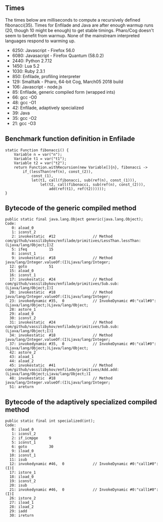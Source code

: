 ## Times

The times below are milliseconds to compute a recursively defined fibonacci(35).
Times for Enfilade and Java are after enough warmup runs (20, though 10 might be
enough) to get stable timings. Pharo/Cog doesn't seem to benefit from warmup.
None of the mainstream interpreted languages respond to warming up.

* 6250: Javascript - Firefox 56.0
* 6080: Javasacript - Firefox Quantum (58.0.2)
* 2440: Python 2.7.12
* 1450: Lua 5.2
* 1030: Ruby 2.3.1
* 850: Enfilade, profiling interpreter
* 129: Smalltalk - Pharo, 64-bit Cog, March05 2018 build
* 106: Javascript - node.js
* 85: Enfilade, generic compiled form (wrapped ints)
* 66: gcc -O0
* 48: gcc -O1
* 42: Enfilade, adaptively specialized
* 39: Java
* 35: gcc -O2
* 21: gcc -O3

## Benchmark function definition in Enfilade

    static Function fibonacci() {
        Variable n = var("n");
        Variable t1 = var("t1");
        Variable t2 = var("t2");
        return Function.withRecursion(new Variable[]{n}, fibonacci ->
            if_(lessThan(ref(n), const_(2)),
                const_(1),
                let(t1, call(fibonacci, sub(ref(n), const_(1))),
                    let(t2, call(fibonacci, sub(ref(n), const_(2))),
                        add(ref(t1), ref(t2))))));
    }

## Bytecode of the generic compiled method

    public static final java.lang.Object generic(java.lang.Object);
    Code:
       0: aload_0
       1: iconst_2
       2: invokestatic  #12                 // Method com/github/vassilibykov/enfilade/primitives/LessThan.lessThan:(Ljava/lang/Object;I)Z
       5: ifeq          15
       8: iconst_1
       9: invokestatic  #18                 // Method java/lang/Integer.valueOf:(I)Ljava/lang/Integer;
      12: goto          51
      15: aload_0
      16: iconst_1
      17: invokestatic  #24                 // Method com/github/vassilibykov/enfilade/primitives/Sub.sub:(Ljava/lang/Object;I)I
      20: invokestatic  #18                 // Method java/lang/Integer.valueOf:(I)Ljava/lang/Integer;
      23: invokedynamic #35,  0             // InvokeDynamic #0:"call#0":(Ljava/lang/Object;)Ljava/lang/Object;
      28: astore_1
      29: aload_0
      30: iconst_2
      31: invokestatic  #24                 // Method com/github/vassilibykov/enfilade/primitives/Sub.sub:(Ljava/lang/Object;I)I
      34: invokestatic  #18                 // Method java/lang/Integer.valueOf:(I)Ljava/lang/Integer;
      37: invokedynamic #35,  0             // InvokeDynamic #0:"call#0":(Ljava/lang/Object;)Ljava/lang/Object;
      42: astore_2
      43: aload_1
      44: aload_2
      45: invokestatic  #41                 // Method com/github/vassilibykov/enfilade/primitives/Add.add:(Ljava/lang/Object;Ljava/lang/Object;)I
      48: invokestatic  #18                 // Method java/lang/Integer.valueOf:(I)Ljava/lang/Integer;
      51: areturn

## Bytecode of the adaptively specialized compiled method

    public static final int specialized(int);
    Code:
       0: iload_0
       1: iconst_2
       2: if_icmpge     9
       5: iconst_1
       6: goto          30
       9: iload_0
      10: iconst_1
      11: isub
      12: invokedynamic #46,  0             // InvokeDynamic #0:"call1#0":(I)I
      17: istore_1
      18: iload_0
      19: iconst_2
      20: isub
      21: invokedynamic #46,  0             // InvokeDynamic #0:"call1#0":(I)I
      26: istore_2
      27: iload_1
      28: iload_2
      29: iadd
      30: ireturn
 